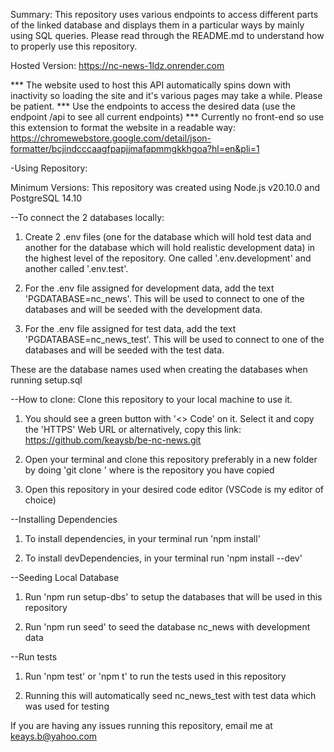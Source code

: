 Summary:
This repository uses various endpoints to access different parts of the linked database and displays them in a particular ways by mainly using SQL queries. Please read through the README.md to understand how to properly use this repository.

Hosted Version: https://nc-news-1ldz.onrender.com

*** The website used to host this API automatically spins down with inactivity so loading the site and it's various pages may take a while. Please be patient.
*** Use the endpoints to access the desired data (use the endpoint /api to see all current endpoints)
*** Currently no front-end so use this extension to format the website in a readable way: https://chromewebstore.google.com/detail/json-formatter/bcjindcccaagfpapjjmafapmmgkkhgoa?hl=en&pli=1 


-Using Repository:


Minimum Versions:
This repository was created using Node.js v20.10.0 and PostgreSQL 14.10

--To connect the 2 databases locally:
1. Create 2 .env files (one for the database which will hold test data and another for the database which will hold realistic development data) in the highest level of the repository. One called '.env.development' and another called '.env.test'.

2. For the .env file assigned for development data, add the text 'PGDATABASE=nc_news'. This will be used to connect to one of the databases and will be seeded with the development data.

3. For the .env file assigned for test data, add the text 'PGDATABASE=nc_news_test'. This will be used to connect to one of the databases and will be seeded with the test data.

These are the database names used when creating the databases when running setup.sql


--How to clone:
Clone this repository to your local machine to use it.
1. You should see a green button with '<> Code' on it. Select it and copy the 'HTTPS' Web URL or alternatively, copy this link: https://github.com/keaysb/be-nc-news.git

2. Open your terminal and clone this repository preferably in a new folder by doing 'git clone <url>' where <url> is the repository you have copied

3. Open this repository in your desired code editor (VSCode is my editor of choice)


--Installing Dependencies
1. To install dependencies, in your terminal run 'npm install'

2. To install devDependencies, in your terminal run 'npm install --dev'


--Seeding Local Database
1. Run 'npm run setup-dbs' to setup the databases that will be used in this repository

2. Run 'npm run seed' to seed the database nc_news with development data


--Run tests
1. Run 'npm test' or 'npm t' to run the tests used in this repository

2. Running this will automatically seed nc_news_test with test data which was used for testing

If you are having any issues running this repository, email me at keays.b@yahoo.com


